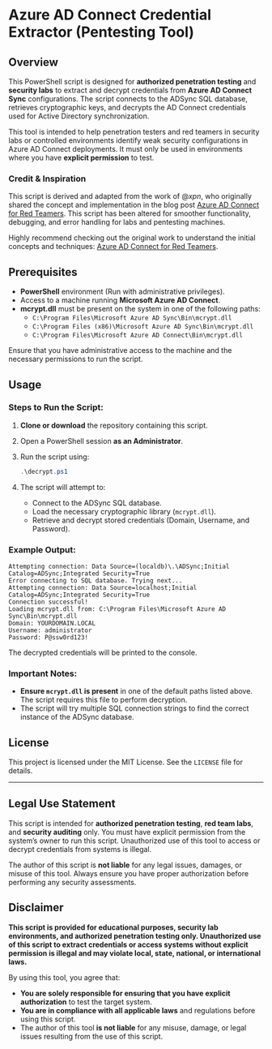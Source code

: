 # Azure AD Connect Credential Extractor (Pentesting Tool)

## Overview

This PowerShell script is designed for **authorized penetration testing** and **security labs** to extract and decrypt credentials from **Azure AD Connect Sync** configurations. The script connects to the ADSync SQL database, retrieves cryptographic keys, and decrypts the AD Connect credentials used for Active Directory synchronization.

This tool is intended to help penetration testers and red teamers in security labs or controlled environments identify weak security configurations in Azure AD Connect deployments. It must only be used in environments where you have **explicit permission** to test.

### Credit & Inspiration

This script is derived and adapted from the work of @_xpn_, who originally shared the concept and implementation in the blog post [Azure AD Connect for Red Teamers](https://blog.xpnsec.com/azuread-connect-for-redteam/). This script has been altered for smoother functionality, debugging, and error handling for labs and pentesting machines. 

Highly recommend checking out the original work to understand the initial concepts and techniques: [Azure AD Connect for Red Teamers](https://blog.xpnsec.com/azuread-connect-for-redteam/).

## Prerequisites

- **PowerShell** environment (Run with administrative privileges).
- Access to a machine running **Microsoft Azure AD Connect**.
- **mcrypt.dll** must be present on the system in one of the following paths:
  - `C:\Program Files\Microsoft Azure AD Sync\Bin\mcrypt.dll`
  - `C:\Program Files (x86)\Microsoft Azure AD Sync\Bin\mcrypt.dll`
  - `C:\Program Files\Microsoft Azure AD Connect\Bin\mcrypt.dll`

Ensure that you have administrative access to the machine and the necessary permissions to run the script.

## Usage

### Steps to Run the Script:

1. **Clone or download** the repository containing this script.
2. Open a PowerShell session **as an Administrator**.
3. Run the script using:
   ```powershell
   .\decrypt.ps1
   ```

4. The script will attempt to:
   - Connect to the ADSync SQL database.
   - Load the necessary cryptographic library (`mcrypt.dll`).
   - Retrieve and decrypt stored credentials (Domain, Username, and Password).

### Example Output:
```
Attempting connection: Data Source=(localdb)\.\ADSync;Initial Catalog=ADSync;Integrated Security=True
Error connecting to SQL database. Trying next...
Attempting connection: Data Source=localhost;Initial Catalog=ADSync;Integrated Security=True
Connection successful!
Loading mcrypt.dll from: C:\Program Files\Microsoft Azure AD Sync\Bin\mcrypt.dll
Domain: YOURDOMAIN.LOCAL
Username: administrator
Password: P@ssw0rd123!
```

The decrypted credentials will be printed to the console.

### Important Notes:

- **Ensure `mcrypt.dll` is present** in one of the default paths listed above. The script requires this file to perform decryption.
- The script will try multiple SQL connection strings to find the correct instance of the ADSync database.

## License

This project is licensed under the MIT License. See the `LICENSE` file for details.

---

## Legal Use Statement

This script is intended for **authorized penetration testing**, **red team labs**, and **security auditing** only. You must have explicit permission from the system’s owner to run this script. Unauthorized use of this tool to access or decrypt credentials from systems is illegal.

The author of this script is **not liable** for any legal issues, damages, or misuse of this tool. Always ensure you have proper authorization before performing any security assessments.
## Disclaimer

**This script is provided for educational purposes, security lab environments, and authorized penetration testing only. Unauthorized use of this script to extract credentials or access systems without explicit permission is illegal and may violate local, state, national, or international laws.**

By using this tool, you agree that:
- **You are solely responsible for ensuring that you have explicit authorization** to test the target system.
- **You are in compliance with all applicable laws** and regulations before using this script.
- The author of this tool **is not liable** for any misuse, damage, or legal issues resulting from the use of this script.
